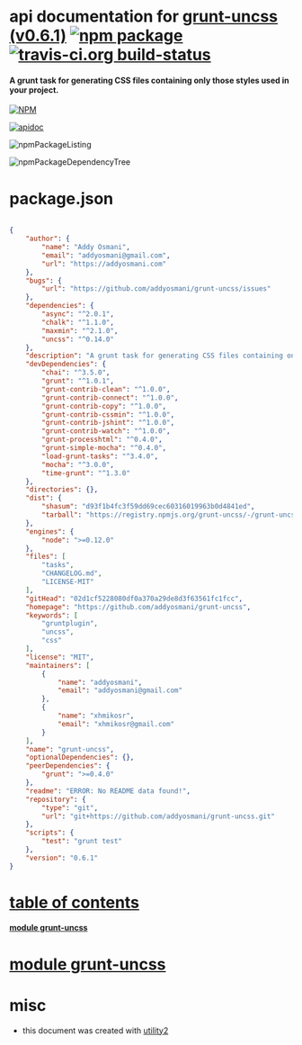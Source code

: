 # api documentation for  [grunt-uncss (v0.6.1)](https://github.com/addyosmani/grunt-uncss)  [![npm package](https://img.shields.io/npm/v/npmdoc-grunt-uncss.svg?style=flat-square)](https://www.npmjs.org/package/npmdoc-grunt-uncss) [![travis-ci.org build-status](https://api.travis-ci.org/npmdoc/node-npmdoc-grunt-uncss.svg)](https://travis-ci.org/npmdoc/node-npmdoc-grunt-uncss)
#### A grunt task for generating CSS files containing only those styles used in your project.

[![NPM](https://nodei.co/npm/grunt-uncss.png?downloads=true)](https://www.npmjs.com/package/grunt-uncss)

[![apidoc](https://npmdoc.github.io/node-npmdoc-grunt-uncss/build/screenCapture.buildNpmdoc.browser._2Fhome_2Ftravis_2Fbuild_2Fnpmdoc_2Fnode-npmdoc-grunt-uncss_2Ftmp_2Fbuild_2Fapidoc.html.png)](https://npmdoc.github.io/node-npmdoc-grunt-uncss/build/apidoc.html)

![npmPackageListing](https://npmdoc.github.io/node-npmdoc-grunt-uncss/build/screenCapture.npmPackageListing.svg)

![npmPackageDependencyTree](https://npmdoc.github.io/node-npmdoc-grunt-uncss/build/screenCapture.npmPackageDependencyTree.svg)



# package.json

```json

{
    "author": {
        "name": "Addy Osmani",
        "email": "addyosmani@gmail.com",
        "url": "https://addyosmani.com"
    },
    "bugs": {
        "url": "https://github.com/addyosmani/grunt-uncss/issues"
    },
    "dependencies": {
        "async": "^2.0.1",
        "chalk": "^1.1.0",
        "maxmin": "^2.1.0",
        "uncss": "^0.14.0"
    },
    "description": "A grunt task for generating CSS files containing only those styles used in your project.",
    "devDependencies": {
        "chai": "^3.5.0",
        "grunt": "^1.0.1",
        "grunt-contrib-clean": "^1.0.0",
        "grunt-contrib-connect": "^1.0.0",
        "grunt-contrib-copy": "^1.0.0",
        "grunt-contrib-cssmin": "^1.0.0",
        "grunt-contrib-jshint": "^1.0.0",
        "grunt-contrib-watch": "^1.0.0",
        "grunt-processhtml": "^0.4.0",
        "grunt-simple-mocha": "^0.4.0",
        "load-grunt-tasks": "^3.4.0",
        "mocha": "^3.0.0",
        "time-grunt": "^1.3.0"
    },
    "directories": {},
    "dist": {
        "shasum": "d93f1b4fc3f59dd69cec60316019963b0d4841ed",
        "tarball": "https://registry.npmjs.org/grunt-uncss/-/grunt-uncss-0.6.1.tgz"
    },
    "engines": {
        "node": ">=0.12.0"
    },
    "files": [
        "tasks",
        "CHANGELOG.md",
        "LICENSE-MIT"
    ],
    "gitHead": "02d1cf5228080df0a370a29de8d3f63561fc1fcc",
    "homepage": "https://github.com/addyosmani/grunt-uncss",
    "keywords": [
        "gruntplugin",
        "uncss",
        "css"
    ],
    "license": "MIT",
    "maintainers": [
        {
            "name": "addyosmani",
            "email": "addyosmani@gmail.com"
        },
        {
            "name": "xhmikosr",
            "email": "xhmikosr@gmail.com"
        }
    ],
    "name": "grunt-uncss",
    "optionalDependencies": {},
    "peerDependencies": {
        "grunt": ">=0.4.0"
    },
    "readme": "ERROR: No README data found!",
    "repository": {
        "type": "git",
        "url": "git+https://github.com/addyosmani/grunt-uncss.git"
    },
    "scripts": {
        "test": "grunt test"
    },
    "version": "0.6.1"
}
```



# <a name="apidoc.tableOfContents"></a>[table of contents](#apidoc.tableOfContents)

#### [module grunt-uncss](#apidoc.module.grunt-uncss)



# <a name="apidoc.module.grunt-uncss"></a>[module grunt-uncss](#apidoc.module.grunt-uncss)



# misc
- this document was created with [utility2](https://github.com/kaizhu256/node-utility2)
